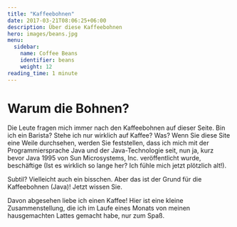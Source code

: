 ```yaml
---
title: "Kaffeebohnen"
date: 2017-03-21T08:06:25+06:00
description: Über diese Kaffeebohnen
hero: images/beans.jpg
menu:
  sidebar:
    name: Coffee Beans
    identifier: beans
    weight: 12
reading_time: 1 minute
---
```


# Warum die Bohnen?

Die Leute fragen mich immer nach den Kaffeebohnen auf dieser Seite. Bin ich ein Barista? Stehe ich nur wirklich auf Kaffee? Was? Wenn Sie diese Site eine Weile durchsehen, werden Sie feststellen, dass ich mich mit der Programmiersprache Java und der Java-Technologie seit, nun ja, kurz bevor Java 1995 von Sun Microsystems, Inc. veröffentlicht wurde, beschäftige (Ist es wirklich so lange her? Ich fühle mich jetzt plötzlich alt!).

Subtil? Vielleicht auch ein bisschen. Aber das ist der Grund für die Kaffeebohnen (Java)! Jetzt wissen Sie.

Davon abgesehen liebe ich einen Kaffee! Hier ist eine kleine Zusammenstellung, die ich im Laufe eines Monats von meinen hausgemachten Lattes gemacht habe, nur zum Spaß.

